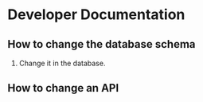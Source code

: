 # Developer Documentation

## How to change the database schema
1. Change it in the database.


## How to change an API